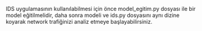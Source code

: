 IDS uygulamasının kullanılabilmesi için önce model_egitim.py dosyası ile bir model eğitilmelidir, daha sonra modeli ve ids.py dosyasını aynı dizine koyarak network trafiğinizi analiz etmeye başlayabilirsiniz.
